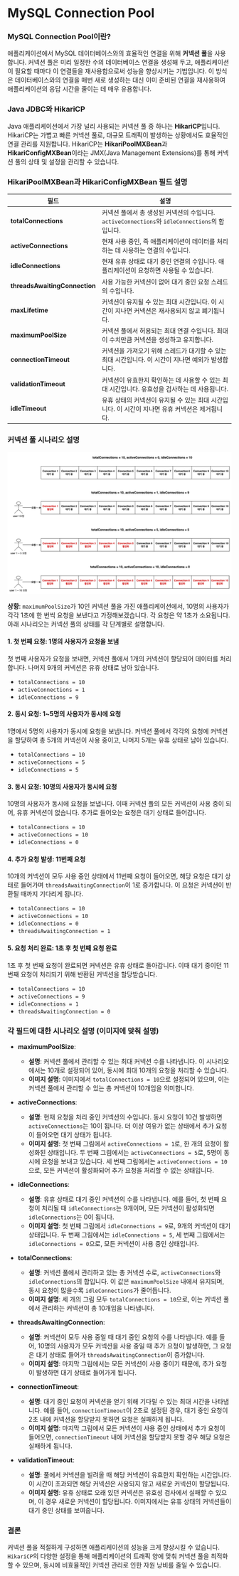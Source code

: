 # MySQL Connection Pool

### MySQL Connection Pool이란?

애플리케이션에서 MySQL 데이터베이스와의 효율적인 연결을 위해 **커넥션 풀**을 사용합니다. 커넥션 풀은 미리 일정한 수의 데이터베이스 연결을 생성해 두고, 애플리케이션이 필요할 때마다 이 연결들을 재사용함으로써 성능을 향상시키는 기법입니다. 이 방식은 데이터베이스와의 연결을 매번 새로 생성하는 대신 이미 준비된 연결을 재사용하여 애플리케이션의 응답 시간을 줄이는 데 매우 유용합니다.

### Java JDBC와 HikariCP

Java 애플리케이션에서 가장 널리 사용되는 커넥션 풀 중 하나는 **HikariCP**입니다. HikariCP는 가볍고 빠른 커넥션 풀로, 대규모 트래픽이 발생하는 상황에서도 효율적인 연결 관리를 지원합니다. HikariCP는 **HikariPoolMXBean**과 **HikariConfigMXBean**이라는 JMX(Java Management Extensions)를 통해 커넥션 풀의 상태 및 설정을 관리할 수 있습니다.

### HikariPoolMXBean과 HikariConfigMXBean 필드 설명

| 필드                            | 설명                                                                     |
|-------------------------------|------------------------------------------------------------------------|
| **totalConnections**          | 커넥션 풀에서 총 생성된 커넥션의 수입니다. `activeConnections`와 `idleConnections`의 합입니다. |
| **activeConnections**         | 현재 사용 중인, 즉 애플리케이션이 데이터를 처리하는 데 사용하는 연결의 수입니다.                         |
| **idleConnections**           | 현재 유휴 상태로 대기 중인 연결의 수입니다. 애플리케이션이 요청하면 사용될 수 있습니다.                     |
| **threadsAwaitingConnection** | 사용 가능한 커넥션이 없어 대기 중인 요청 스레드의 수입니다.                                     |
| **maxLifetime**               | 커넥션이 유지될 수 있는 최대 시간입니다. 이 시간이 지나면 커넥션은 재사용되지 않고 폐기됩니다.                 |
| **maximumPoolSize**           | 커넥션 풀에서 허용되는 최대 연결 수입니다. 최대 이 수치만큼 커넥션을 생성하고 유지합니다.                    |
| **connectionTimeout**         | 커넥션을 가져오기 위해 스레드가 대기할 수 있는 최대 시간입니다. 이 시간이 지나면 예외가 발생합니다.              |
| **validationTimeout**         | 커넥션이 유효한지 확인하는 데 사용할 수 있는 최대 시간입니다. 유효성을 검사하는 데 사용됩니다.                 |
| **idleTimeout**               | 유휴 상태의 커넥션이 유지될 수 있는 최대 시간입니다. 이 시간이 지나면 유휴 커넥션은 제거됩니다.                |

### 커넥션 풀 시나리오 설명

![](images/mysql-connection-pool-1.png)

**상황**: `maximumPoolSize`가 10인 커넥션 풀을 가진 애플리케이션에서, 10명의 사용자가 각각 1초에 한 번씩 요청을 보낸다고 가정해보겠습니다. 각 요청은 약 1초가 소요됩니다. 아래 시나리오는 커넥션 풀의 상태를 각 단계별로 설명합니다.

#### 1. 첫 번째 요청: 1명의 사용자가 요청을 보냄

첫 번째 사용자가 요청을 보내면, 커넥션 풀에서 1개의 커넥션이 할당되어 데이터를 처리합니다. 나머지 9개의 커넥션은 유휴 상태로 남아 있습니다.

- `totalConnections = 10`
- `activeConnections = 1`
- `idleConnections = 9`

#### 2. 동시 요청: 1~5명의 사용자가 동시에 요청

1명에서 5명의 사용자가 동시에 요청을 보냅니다. 커넥션 풀에서 각각의 요청에 커넥션을 할당하여 총 5개의 커넥션이 사용 중이고, 나머지 5개는 유휴 상태로 남아 있습니다.

- `totalConnections = 10`
- `activeConnections = 5`
- `idleConnections = 5`

#### 3. 동시 요청: 10명의 사용자가 동시에 요청

10명의 사용자가 동시에 요청을 보냅니다. 이때 커넥션 풀의 모든 커넥션이 사용 중이 되어, 유휴 커넥션이 없습니다. 추가로 들어오는 요청은 대기 상태로 들어갑니다.

- `totalConnections = 10`
- `activeConnections = 10`
- `idleConnections = 0`

#### 4. 추가 요청 발생: 11번째 요청

10개의 커넥션이 모두 사용 중인 상태에서 11번째 요청이 들어오면, 해당 요청은 대기 상태로 들어가며 `threadsAwaitingConnection`이 1로 증가합니다. 이 요청은 커넥션이 반환될 때까지 기다리게 됩니다.

- `totalConnections = 10`
- `activeConnections = 10`
- `idleConnections = 0`
- `threadsAwaitingConnection = 1`

#### 5. 요청 처리 완료: 1초 후 첫 번째 요청 완료

1초 후 첫 번째 요청이 완료되면 커넥션은 유휴 상태로 돌아갑니다. 이때 대기 중이던 11번째 요청이 처리되기 위해 반환된 커넥션을 할당받습니다.

- `totalConnections = 10`
- `activeConnections = 9`
- `idleConnections = 1`
- `threadsAwaitingConnection = 0`

### 각 필드에 대한 시나리오 설명 (이미지에 맞춰 설명)

* **maximumPoolSize**:
    - **설명**: 커넥션 풀에서 관리할 수 있는 최대 커넥션 수를 나타냅니다. 이 시나리오에서는 10개로 설정되어 있어, 동시에 최대 10개의 요청을 처리할 수 있습니다.
    - **이미지 설명**: 이미지에서 `totalConnections = 10`으로 설정되어 있으며, 이는 커넥션 풀에서 관리할 수 있는 총 커넥션이 10개임을 의미합니다.

* **activeConnections**:
    - **설명**: 현재 요청을 처리 중인 커넥션의 수입니다. 동시 요청이 10건 발생하면 `activeConnections`는 10이 됩니다. 더 이상 여유가 없는 상태에서 추가 요청이 들어오면 대기 상태가 됩니다.
    - **이미지 설명**: 첫 번째 그림에서 `activeConnections = 1`로, 한 개의 요청이 활성화된 상태입니다. 두 번째 그림에서는 `activeConnections = 5`로, 5명이 동시에 요청을 보내고 있습니다. 세 번째 그림에서는 `activeConnections = 10`으로, 모든 커넥션이 활성화되어 추가 요청을 처리할 수 없는 상태입니다.

* **idleConnections**:
    - **설명**: 유휴 상태로 대기 중인 커넥션의 수를 나타냅니다. 예를 들어, 첫 번째 요청이 처리될 때 `idleConnections`는 9개이며, 모든 커넥션이 활성화되면 `idleConnections`는 0이 됩니다.
    - **이미지 설명**: 첫 번째 그림에서 `idleConnections = 9`로, 9개의 커넥션이 대기 상태입니다. 두 번째 그림에서는 `idleConnections = 5`, 세 번째 그림에서는 `idleConnections = 0`으로, 모든 커넥션이 사용 중인 상태입니다.

* **totalConnections**:
    - **설명**: 커넥션 풀에서 관리하고 있는 총 커넥션 수로, `activeConnections`와 `idleConnections`의 합입니다. 이 값은 `maximumPoolSize` 내에서 유지되며, 동시 요청이 많을수록 `idleConnections`가 줄어듭니다.
    - **이미지 설명**: 세 개의 그림 모두 `totalConnections = 10`으로, 이는 커넥션 풀에서 관리하는 커넥션이 총 10개임을 나타냅니다.

* **threadsAwaitingConnection**:
    - **설명**: 커넥션이 모두 사용 중일 때 대기 중인 요청의 수를 나타냅니다. 예를 들어, 10명의 사용자가 모두 커넥션을 사용 중일 때 추가 요청이 발생하면, 그 요청은 대기 상태로 들어가 `threadsAwaitingConnection`이 증가합니다.
    - **이미지 설명**: 마지막 그림에서는 모든 커넥션이 사용 중이기 때문에, 추가 요청이 발생하면 대기 상태로 들어가게 됩니다.

* **connectionTimeout**:
    - **설명**: 대기 중인 요청이 커넥션을 얻기 위해 기다릴 수 있는 최대 시간을 나타냅니다. 예를 들어, `connectionTimeout`이 2초로 설정된 경우, 대기 중인 요청이 2초 내에 커넥션을 할당받지 못하면 요청은 실패하게 됩니다.
    - **이미지 설명**: 마지막 그림에서 모든 커넥션이 사용 중인 상태에서 추가 요청이 들어오면, `connectionTimeout` 내에 커넥션을 할당받지 못할 경우 해당 요청은 실패하게 됩니다.

* **validationTimeout**:
    - **설명**: 풀에서 커넥션을 빌려올 때 해당 커넥션이 유효한지 확인하는 시간입니다. 이 시간이 초과되면 해당 커넥션은 사용되지 않고 새로운 커넥션이 할당됩니다.
    - **이미지 설명**: 유휴 상태로 오래 있던 커넥션은 유효성 검사에서 실패할 수 있으며, 이 경우 새로운 커넥션이 할당됩니다. 이미지에서는 유휴 상태의 커넥션들이 대기 중인 상태를 보여줍니다.

### 결론

커넥션 풀을 적절하게 구성하면 애플리케이션의 성능을 크게 향상시킬 수 있습니다. `HikariCP`의 다양한 설정을 통해 애플리케이션의 트래픽 양에 맞춰 커넥션 풀을 최적화할 수 있으며, 동시에 비효율적인 커넥션 관리로 인한 자원 낭비를 줄일 수 있습니다.